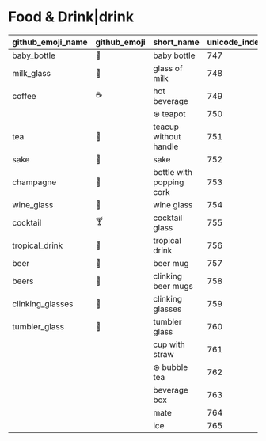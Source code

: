 # Food & Drink|drink

|github_emoji_name|github_emoji|short_name|unicode_index|
|---|---|---|---|
|baby_bottle|:baby_bottle:|baby bottle|747|
|milk_glass|:milk_glass:|glass of milk|748|
|coffee|:coffee:|hot beverage|749|
|||⊛ teapot|750|
|tea|:tea:|teacup without handle|751|
|sake|:sake:|sake|752|
|champagne|:champagne:|bottle with popping cork|753|
|wine_glass|:wine_glass:|wine glass|754|
|cocktail|:cocktail:|cocktail glass|755|
|tropical_drink|:tropical_drink:|tropical drink|756|
|beer|:beer:|beer mug|757|
|beers|:beers:|clinking beer mugs|758|
|clinking_glasses|:clinking_glasses:|clinking glasses|759|
|tumbler_glass|:tumbler_glass:|tumbler glass|760|
|||cup with straw|761|
|||⊛ bubble tea|762|
|||beverage box|763|
|||mate|764|
|||ice|765|
